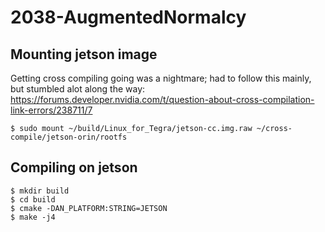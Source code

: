 # 2038-AugmentedNormalcy

## Mounting jetson image

Getting cross compiling going was a nightmare; had to follow this mainly, but stumbled alot along the way:
https://forums.developer.nvidia.com/t/question-about-cross-compilation-link-errors/238711/7

```
$ sudo mount ~/build/Linux_for_Tegra/jetson-cc.img.raw ~/cross-compile/jetson-orin/rootfs
```

## Compiling on jetson

```
$ mkdir build
$ cd build
$ cmake -DAN_PLATFORM:STRING=JETSON
$ make -j4
```